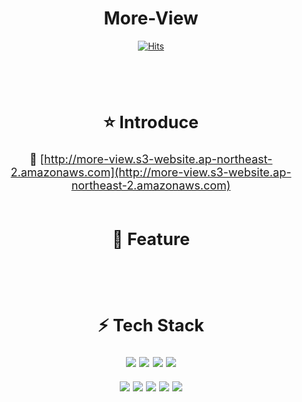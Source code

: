 
<h1 align="center">
    More-View
</h1>

<p align="center">
    
<div align=center> 
  
[![Hits](https://hits.seeyoufarm.com/api/count/incr/badge.svg?url=https%3A%2F%2Fgithub.com%2FTUK-MoreView%2Fmore-view-web&count_bg=%23FF6B17&title_bg=%23000000&icon=github.svg&icon_color=%23FFFFFF&title=&edge_flat=true)](https://github.com/TUK-MoreView/more-view-web)  
</div>
</p>
<div align="center" style="font-size:18px"> 
<br>
<br>

## ⭐️ Introduce

🔗 [http://more-view.s3-website.ap-northeast-2.amazonaws.com](http://more-view.s3-website.ap-northeast-2.amazonaws.com)
<br>
<br>

## 🌙 Feature
<br>
<br>

## ⚡️ Tech Stack

<p align="center">
<img src="https://img.shields.io/badge/react-61DAFB?style=for-the-badge&logo=react&logoColor=black">
<img src="https://img.shields.io/badge/styled components-DB7093?style=for-the-badge&logo=styledcomponents&logoColor=black">
<img src="https://img.shields.io/badge/Prettier-F7B93E?style=for-the-badge&logo=Prettier&logoColor=white"/> 
<img src="https://img.shields.io/badge/ESLint-4B32C3?style=for-the-badge&logo=ESLint&logoColor=white"/>
</p>
</p>
<p align="center">
<img src="https://img.shields.io/badge/github-181717?style=for-the-badge&logo=github&logoColor=white">
<img src="https://img.shields.io/badge/Git-73398D?style=for-the-badge&logo=git&logoColor=white">
<img src="https://img.shields.io/badge/notion-000000?style=for-the-badge&logo=notion&logoColor=white">
<img src="https://img.shields.io/badge/zoom-2496ED?style=for-the-badge&logo=zoom&logoColor=white">
<img src="https://img.shields.io/badge/Slack-4A154B?style=for-the-badge&logo=slack&logoColor=white">
</p>
